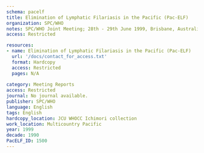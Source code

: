 ```yaml
---
schema: pacelf
title: Elimination of Lymphatic Filariasis in the Pacific (Pac-ELF)
organization: SPC/WHO
notes: SPC/WHO Joint Meeting; 28th - 29th June 1999, Brisbane, Australia
access: Restricted

resources:
- name: Elimination of Lymphatic Filariasis in the Pacific (Pac-ELF)
  url: '/docs/contact_for_access.txt'
  format: Hardcopy
  access: Restricted
  pages: N/A
 
category: Meeting Reports
access: Restricted
journal: No journal available.
publisher: SPC/WHO
language: English 
tags: English 
hardcopy_location: JCU WHOCC Ichimori collection
work_location: Multicountry Pacific
year: 1999
decade: 1990
PacELF_ID: 1500
---
```

